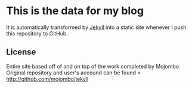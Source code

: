 # This is the data for my blog

It is automatically transformed by [Jekyll](http://github.com/pytor-k/jekyll)
into a static site whenever I push this repository to GitHub.


## License

Entire site based off of and on top of the work completed by Mojombo. Original repository and user's accound can be found > http://github.com/mojombo/jekyll 